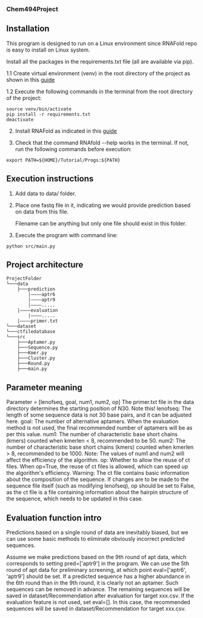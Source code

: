 ### Chem494Project
## Installation
This program is designed to run on a Linux environment since RNAFold repo is easy to install on Linux system.

Install all the packages in the requirements.txt file (all are available via pip).

1.1 Create virtual environment (venv) in the root directory of the project as shown in this [guide](https://docs.python.org/3/library/venv.html)

1.2 Execute the following commands in the terminal from the root directory of the project:
```
source venv/bin/activate
pip install -r requirements.txt
deactivate
```
2. Install RNAFold as indicated in this [guide](https://algosb2019.sciencesconf.org/data/RNAtutorial.pdf)

3. Check that the command RNAfold --help works in the terminal. If not, run the following commands before execution:

```
export PATH=${HOME}/Tutorial/Progs:${PATH}
```

## Execution instructions
1. Add data to data/ folder.
2. Place one fastq file in it, indicating we would provide prediction based on data from this file.

    Filename can be anything but only one file should exist in this folder.
3. Execute the program with command line:
```
python src/main.py
```
## Project architecture

```
ProjectFolder
└───data
    ├───prediction
        |————aptr6
        |————aptr9
        |————.....
    |————evaluation
        |————.....
    |————primer.txt
└───dataset
└───ctfiledatabase
└───src
    ├───Aptamer.py
    ├───Sequence.py
    ├───Kmer.py
    ├───Cluster.py
    ├───Round.py
    ├───main.py
```

## Parameter meaning
Parameter = [lenofseq, goal, num1, num2, op]
The primer.txt file in the data directory determines the starting position of N30. Note this!
lenofseq: The length of some sequence data is not 30 base pairs, and it can be adjusted here.
goal: The number of alternative aptamers. When the evaluation method is not used, the final recommended number of aptamers will be as per this value.
num1: The number of characteristic base short chains (kmers) counted when kmerlen < 8, recommended to be 50.
num2: The number of characteristic base short chains (kmers) counted when kmerlen > 8, recommended to be 1000.
    Note: The values of num1 and num2 will affect the efficiency of the algorithm.
op: Whether to allow the reuse of ct files. When op=True, the reuse of ct files is allowed, which can speed up the algorithm's efficiency.
Warning: The ct file contains basic information about the composition of the sequence. If changes are to be made to the sequence file itself (such as modifying lenofseq), op should be set to False, as the ct file is a file containing information about the hairpin structure of the sequence, which needs to be updated in this case.

## Evaluation function intro
Predictions based on a single round of data are inevitably biased, but we can use some basic methods to eliminate obviously incorrect predicted sequences.

Assume we make predictions based on the 9th round of apt data, which corresponds to setting pred=['aptr9'] in the program.
We can use the 5th round of apt data for preliminary screening, at which point eval=['aptr6', 'aptr9'] should be set.
If a predicted sequence has a higher abundance in the 6th round than in the 9th round, it is clearly not an aptamer. Such sequences can be removed in advance.
The remaining sequences will be saved in dataset/Recommendation after evaluation for target xxx.csv.
If the evaluation feature is not used, set eval=[]. In this case, the recommended sequences will be saved in dataset/Recommendation for target xxx.csv.
